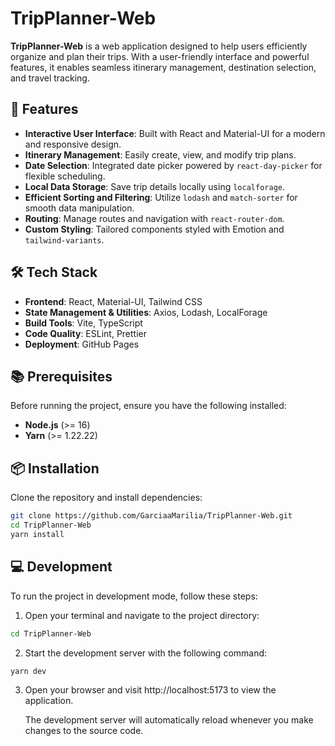 # TripPlanner-Web

**TripPlanner-Web** is a web application designed to help users efficiently organize and plan their trips. With a user-friendly interface and powerful features, it enables seamless itinerary management, destination selection, and travel tracking.

## 🚀 Features

- **Interactive User Interface**: Built with React and Material-UI for a modern and responsive design.
- **Itinerary Management**: Easily create, view, and modify trip plans.
- **Date Selection**: Integrated date picker powered by `react-day-picker` for flexible scheduling.
- **Local Data Storage**: Save trip details locally using `localforage`.
- **Efficient Sorting and Filtering**: Utilize `lodash` and `match-sorter` for smooth data manipulation.
- **Routing**: Manage routes and navigation with `react-router-dom`.
- **Custom Styling**: Tailored components styled with Emotion and `tailwind-variants`.

## 🛠️ Tech Stack

- **Frontend**: React, Material-UI, Tailwind CSS
- **State Management & Utilities**: Axios, Lodash, LocalForage
- **Build Tools**: Vite, TypeScript
- **Code Quality**: ESLint, Prettier
- **Deployment**: GitHub Pages

## 📚 Prerequisites

Before running the project, ensure you have the following installed:

- **Node.js** (>= 16)
- **Yarn** (>= 1.22.22)

## 📦 Installation

Clone the repository and install dependencies:

```bash
git clone https://github.com/GarciaaMarilia/TripPlanner-Web.git
cd TripPlanner-Web
yarn install
```

## 💻 Development

To run the project in development mode, follow these steps:

1. Open your terminal and navigate to the project directory:

```bash
cd TripPlanner-Web
```

2. Start the development server with the following command:

```bash
yarn dev
```
3. Open your browser and visit http://localhost:5173 to view the application.

   The development server will automatically reload whenever you make changes to the source code.
